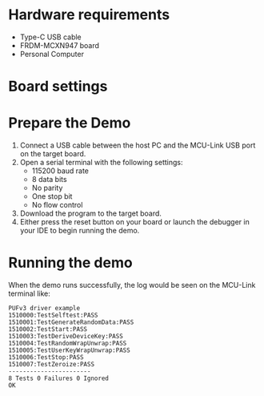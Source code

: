 Hardware requirements
=====================
- Type-C USB cable
- FRDM-MCXN947 board
- Personal Computer

Board settings
============

Prepare the Demo
===============
1.  Connect a USB cable between the host PC and the MCU-Link USB port on the target board.
2.  Open a serial terminal with the following settings:
    - 115200 baud rate
    - 8 data bits
    - No parity
    - One stop bit
    - No flow control
3.  Download the program to the target board.
4.  Either press the reset button on your board or launch the debugger in your IDE to begin running the demo.

Running the demo
===============
When the demo runs successfully, the log would be seen on the MCU-Link terminal like:

~~~~~~~~~~~~~~~~~~~~~~~~~~~
PUFv3 driver example
1510000:TestSelftest:PASS
1510001:TestGenerateRandomData:PASS
1510002:TestStart:PASS
1510003:TestDeriveDeviceKey:PASS
1510004:TestRandomWrapUnwrap:PASS
1510005:TestUserKeyWrapUnwrap:PASS
1510006:TestStop:PASS
1510007:TestZeroize:PASS
-----------------------
8 Tests 0 Failures 0 Ignored
OK
~~~~~~~~~~~~~~~~~~~~~~~~~~~

